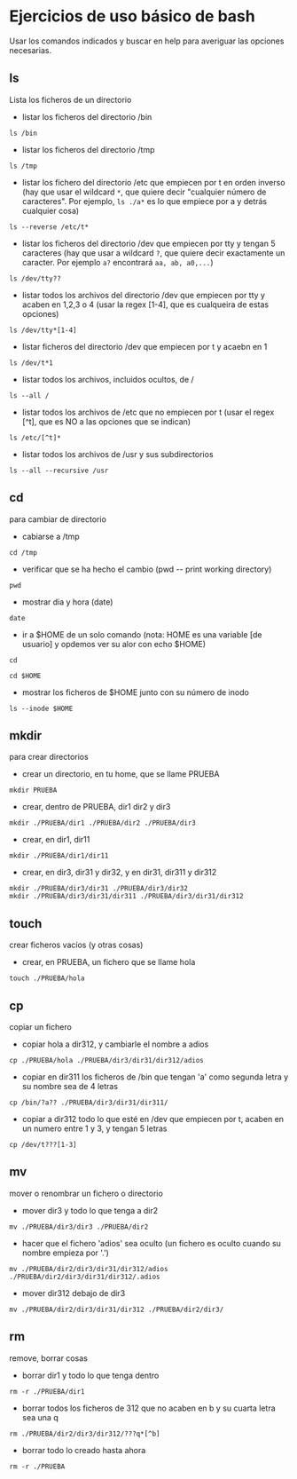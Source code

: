# Ejercicios de uso básico de bash

Usar los comandos indicados y buscar en help para averiguar las
opciones necesarias.

## ls
Lista los ficheros de un directorio

- listar los ficheros del directorio /bin
```console
ls /bin
```

- listar los ficheros del directorio /tmp
```console
ls /tmp
```

- listar los fichero del directorio /etc que empiecen por t en orden inverso
    (hay que usar el wildcard `*`, que quiere decir "cualquier número de
    caracteres". Por ejemplo, `ls ./a*` es lo que empiece por a y 
    detrás cualquier cosa)
```console
ls --reverse /etc/t*
```

- listar los ficheros del directorio /dev que empiecen por tty y tengan
    5 caracteres (hay que usar a wildcard `?`, que quiere decir exactamente
    un caracter. Por ejemplo `a?` encontrará `aa, ab, a0,...`)

```console
ls /dev/tty??
```

- listar todos los archivos del directorio /dev que empiecen por tty y acaben
    en 1,2,3 o 4 (usar la regex [1-4], que es cualqueira de estas opciones)
```console
ls /dev/tty*[1-4]
```

- listar ficheros del directorio /dev que empiecen por t y acaebn en 1
```console
ls /dev/t*1
```

- listar todos los archivos, incluidos ocultos, de /
```console
ls --all /
```

- listar todos los archivos de /etc que no empiecen por t (usar el regex
    [^t], que es NO a las opciones que se indican)

```console
ls /etc/[^t]*
```

- listar todos los archivos de /usr y sus subdirectorios
```console
ls --all --recursive /usr
```

## cd
para cambiar de directorio

- cabiarse a /tmp
```console
cd /tmp
```

- verificar que se ha hecho el cambio (pwd -- print working directory)
```console
pwd
```
- mostrar dia y hora (date)
```console
date
```
- ir a $HOME de un solo comando (nota: HOME es una variable [de usuario]
    y opdemos ver su alor con echo $HOME)
```console
cd
```
```console
cd $HOME
```
- mostrar los ficheros de $HOME junto con su número de inodo
```console
ls --inode $HOME
```

## mkdir
para crear directorios

- crear un directorio, en tu home, que se llame PRUEBA
```console
mkdir PRUEBA
```
- crear, dentro de PRUEBA, dir1 dir2 y dir3
```console
mkdir ./PRUEBA/dir1 ./PRUEBA/dir2 ./PRUEBA/dir3
```
- crear, en dir1, dir11
```console
mkdir ./PRUEBA/dir1/dir11
```
- crear, en dir3, dir31 y dir32, y en dir31, dir311 y dir312
```console
mkdir ./PRUEBA/dir3/dir31 ./PRUEBA/dir3/dir32
mkdir ./PRUEBA/dir3/dir31/dir311 ./PRUEBA/dir3/dir31/dir312
```

## touch
crear ficheros vacíos (y otras cosas)

- crear, en PRUEBA, un fichero que se llame hola
```console
touch ./PRUEBA/hola
```


## cp
copiar un fichero

- copiar hola a dir312, y cambiarle el nombre a adios
```console
cp ./PRUEBA/hola ./PRUEBA/dir3/dir31/dir312/adios
```
- copiar en dir311 los ficheros de /bin que tengan 'a' como segunda letra
    y su nombre sea de 4 letras
```console
cp /bin/?a?? ./PRUEBA/dir3/dir31/dir311/
```

- copiar a dir312 todo lo que esté en /dev que empiecen por t, acaben en
    un numero entre 1 y 3, y tengan 5 letras

```console
cp /dev/t???[1-3]
```
## mv
mover o renombrar un fichero o directorio

- mover dir3 y todo lo que tenga a dir2
```console
mv ./PRUEBA/dir3/dir3 ./PRUEBA/dir2
```
- hacer que el fichero 'adios' sea oculto (un fichero es oculto cuando su
    nombre empieza por '.')
```console
mv ./PRUEBA/dir2/dir3/dir31/dir312/adios ./PRUEBA/dir2/dir3/dir31/dir312/.adios
```
- mover dir312 debajo de dir3
```console
mv ./PRUEBA/dir2/dir3/dir31/dir312 ./PRUEBA/dir2/dir3/
```

## rm
remove, borrar cosas
- borrar dir1 y todo lo que tenga dentro
```console
rm -r ./PRUEBA/dir1
```
- borrar todos los ficheros de 312 que no acaben en b y su cuarta letra
    sea una q
```console
rm ./PRUEBA/dir2/dir3/dir312/???q*[^b]
```
- borrar todo lo creado hasta ahora
```console
rm -r ./PRUEBA
```

